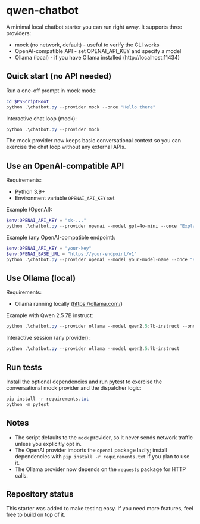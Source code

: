 # qwen-chatbot

A minimal local chatbot starter you can run right away. It supports three providers:

- mock (no network, default) - useful to verify the CLI works
- OpenAI-compatible API - set OPENAI_API_KEY and specify a model
- Ollama (local) - if you have Ollama installed (http://localhost:11434)

## Quick start (no API needed)

Run a one-off prompt in mock mode:

```powershell
cd $PSScriptRoot
python .\chatbot.py --provider mock --once "Hello there"
```

Interactive chat loop (mock):

```powershell
python .\chatbot.py --provider mock
```

The mock provider now keeps basic conversational context so you can exercise the chat loop without any external APIs.

## Use an OpenAI-compatible API

Requirements:
- Python 3.9+
- Environment variable `OPENAI_API_KEY` set

Example (OpenAI):

```powershell
$env:OPENAI_API_KEY = "sk-..."
python .\chatbot.py --provider openai --model gpt-4o-mini --once "Explain Qwen models in one sentence"
```

Example (any OpenAI-compatible endpoint):

```powershell
$env:OPENAI_API_KEY = "your-key"
$env:OPENAI_BASE_URL = "https://your-endpoint/v1"
python .\chatbot.py --provider openai --model your-model-name --once "Hello"
```

## Use Ollama (local)

Requirements:
- Ollama running locally (https://ollama.com/)

Example with Qwen 2.5 7B instruct:

```powershell
python .\chatbot.py --provider ollama --model qwen2.5:7b-instruct --once "Write a haiku about autumn"
```

Interactive session (any provider):

```powershell
python .\chatbot.py --provider ollama --model qwen2.5:7b-instruct
```

## Run tests

Install the optional dependencies and run pytest to exercise the conversational mock provider and the dispatcher logic:

```powershell
pip install -r requirements.txt
python -m pytest
```

## Notes

- The script defaults to the `mock` provider, so it never sends network traffic unless you explicitly opt in.
- The OpenAI provider imports the `openai` package lazily; install dependencies with `pip install -r requirements.txt` if you plan to use it.
- The Ollama provider now depends on the `requests` package for HTTP calls.

## Repository status

This starter was added to make testing easy. If you need more features, feel free to build on top of it.
